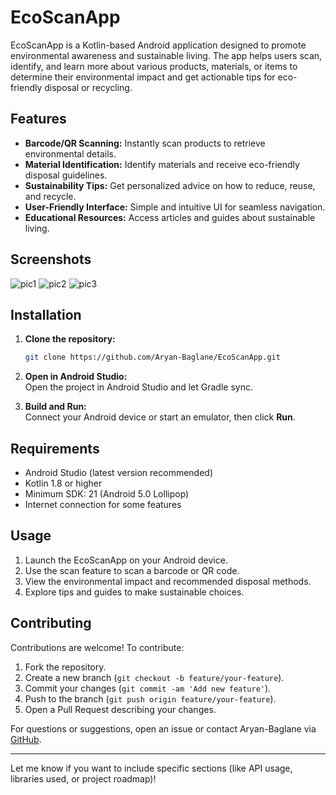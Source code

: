 # EcoScanApp

EcoScanApp is a Kotlin-based Android application designed to promote environmental awareness and sustainable living. The app helps users scan, identify, and learn more about various products, materials, or items to determine their environmental impact and get actionable tips for eco-friendly disposal or recycling.

## Features

- **Barcode/QR Scanning:** Instantly scan products to retrieve environmental details.
- **Material Identification:** Identify materials and receive eco-friendly disposal guidelines.
- **Sustainability Tips:** Get personalized advice on how to reduce, reuse, and recycle.
- **User-Friendly Interface:** Simple and intuitive UI for seamless navigation.
- **Educational Resources:** Access articles and guides about sustainable living.

## Screenshots

![pic1](https://github.com/user-attachments/assets/2f543fa4-756e-405f-ba98-973ab5094481)
![pic2](https://github.com/user-attachments/assets/f280f21f-b4d9-4b1e-ae4b-907785946d46)
![pic3](https://github.com/user-attachments/assets/89700d87-e59c-49ac-8679-d629fb438746)


## Installation

1. **Clone the repository:**
   ```bash
   git clone https://github.com/Aryan-Baglane/EcoScanApp.git
   ```
2. **Open in Android Studio:**  
   Open the project in Android Studio and let Gradle sync.

3. **Build and Run:**  
   Connect your Android device or start an emulator, then click **Run**.

## Requirements

- Android Studio (latest version recommended)
- Kotlin 1.8 or higher
- Minimum SDK: 21 (Android 5.0 Lollipop)
- Internet connection for some features

## Usage

1. Launch the EcoScanApp on your Android device.
2. Use the scan feature to scan a barcode or QR code.
3. View the environmental impact and recommended disposal methods.
4. Explore tips and guides to make sustainable choices.

## Contributing

Contributions are welcome! To contribute:

1. Fork the repository.
2. Create a new branch (`git checkout -b feature/your-feature`).
3. Commit your changes (`git commit -am 'Add new feature'`).
4. Push to the branch (`git push origin feature/your-feature`).
5. Open a Pull Request describing your changes.


For questions or suggestions, open an issue or contact Aryan-Baglane via [GitHub](https://github.com/Aryan-Baglane).

---

Let me know if you want to include specific sections (like API usage, libraries used, or project roadmap)!
